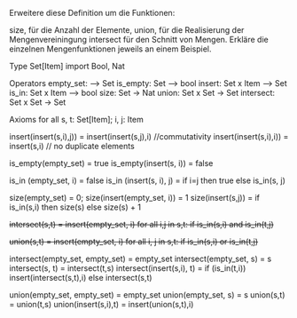 Erweitere diese Definition um die Funktionen:

size, für die Anzahl der Elemente,
union, für die Realisierung der Mengenvereiningung
intersect für den Schnitt von Mengen.
Erkläre die einzelnen Mengenfunktionen jeweils an einem Beispiel.


Type Set[Item]
import Bool, Nat

Operators
empty_set:            --> Set
is_empty:  Set        --> bool
insert:    Set x Item --> Set
is_in:     Set x Item --> bool
size:      Set -> Nat
union:     Set x Set -> Set
intersect: Set x Set -> Set

Axioms
for all s, t: Set[Item]; i, j: Item

insert(insert(s,i),j)) = insert(insert(s,j),i) //commutativity
insert(insert(s,i),i)) = insert(s,i)      // no duplicate elements

is_empty(empty_set)    = true
is_empty(insert(s, i)) = false

is_in (empty_set, i) = false
is_in (insert(s, i), j) = if i=j then true
                          else is_in(s, j)

size(empty_set) = 0;
size(insert(empty_set, i)) = 1
size(insert(s,j)) = if is_in(s,i) then size(s)
                    else size(s) + 1

~~intersect(s,t) = insert(empty_set, i) for all i,j in s,t: if is_in(s,i) and is_in(t,j)~~

~~union(s,t) = insert(empty_set, i) for all i, j in s,t: if is_in(s,i) or is_in(t,j)~~


intersect(empty_set, empty_set) = empty_set
intersect(empty_set, s) = s
intersect(s, t) = intersect(t,s)
intersect(insert(s,i), t) = if (is_in(t,i)) insert(intersect(s,t),i)
                            else intersect(s,t)                            

union(empty_set, empty_set) = empty_set
union(empty_set, s) = s
union(s,t) = union(t,s)
union(insert(s,i),t) = insert(union(s,t),i)





